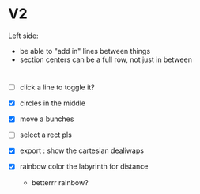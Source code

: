 
# V2

Left side:
- be able to "add in" lines between things
- section centers can be a full row, not just in between


#

- [ ] click a line to toggle it?



- [x] circles in the middle
- [x] move a bunches
- [ ] select a rect pls
- [x] export : show the cartesian dealiwaps
- [x] rainbow color the labyrinth for distance
  - betterrr rainbow?
